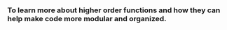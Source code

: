 ### To learn more about higher order functions and how they can help make code more modular and organized.